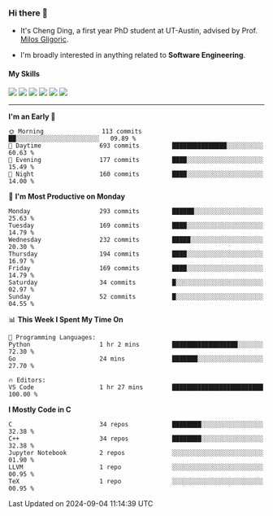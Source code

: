 ### Hi there 👋

* It's Cheng Ding, a first year PhD student at UT-Austin, advised by Prof. [Milos Gligoric](https://users.ece.utexas.edu/~gligoric/).

* I'm broadly interested in anything related to **Software Engineering**.

#### My Skills

![](https://img.shields.io/badge/C++-65318e?logo=cplusplus&logoColor=fff)
![](https://img.shields.io/badge/Python-3e74a2?logo=python&logoColor=fff)
![](https://img.shields.io/badge/C-5654a2?logo=c&logoColor=fff)
![](https://img.shields.io/badge/Go-00aaff?logo=go&logoColor=fff)
![](https://img.shields.io/badge/Docker-0088ff?logo=docker&logoColor=fff)
![](https://img.shields.io/badge/Apache-D22128?logo=apache&logoColor=fff)

---
<!--START_SECTION:waka-->
**I'm an Early 🐤** 

```text
🌞 Morning                113 commits         ██░░░░░░░░░░░░░░░░░░░░░░░   09.89 % 
🌆 Daytime                693 commits         ███████████████░░░░░░░░░░   60.63 % 
🌃 Evening                177 commits         ████░░░░░░░░░░░░░░░░░░░░░   15.49 % 
🌙 Night                  160 commits         ████░░░░░░░░░░░░░░░░░░░░░   14.00 % 
```
📅 **I'm Most Productive on Monday** 

```text
Monday                   293 commits         ██████░░░░░░░░░░░░░░░░░░░   25.63 % 
Tuesday                  169 commits         ████░░░░░░░░░░░░░░░░░░░░░   14.79 % 
Wednesday                232 commits         █████░░░░░░░░░░░░░░░░░░░░   20.30 % 
Thursday                 194 commits         ████░░░░░░░░░░░░░░░░░░░░░   16.97 % 
Friday                   169 commits         ████░░░░░░░░░░░░░░░░░░░░░   14.79 % 
Saturday                 34 commits          █░░░░░░░░░░░░░░░░░░░░░░░░   02.97 % 
Sunday                   52 commits          █░░░░░░░░░░░░░░░░░░░░░░░░   04.55 % 
```


📊 **This Week I Spent My Time On** 

```text
💬 Programming Languages: 
Python                   1 hr 2 mins         ██████████████████░░░░░░░   72.30 % 
Go                       24 mins             ███████░░░░░░░░░░░░░░░░░░   27.70 % 

🔥 Editors: 
VS Code                  1 hr 27 mins        █████████████████████████   100.00 % 
```

**I Mostly Code in C** 

```text
C                        34 repos            ████████░░░░░░░░░░░░░░░░░   32.38 % 
C++                      34 repos            ████████░░░░░░░░░░░░░░░░░   32.38 % 
Jupyter Notebook         2 repos             ░░░░░░░░░░░░░░░░░░░░░░░░░   01.90 % 
LLVM                     1 repo              ░░░░░░░░░░░░░░░░░░░░░░░░░   00.95 % 
TeX                      1 repo              ░░░░░░░░░░░░░░░░░░░░░░░░░   00.95 % 
```




 Last Updated on 2024-09-04 11:14:39 UTC
<!--END_SECTION:waka-->
